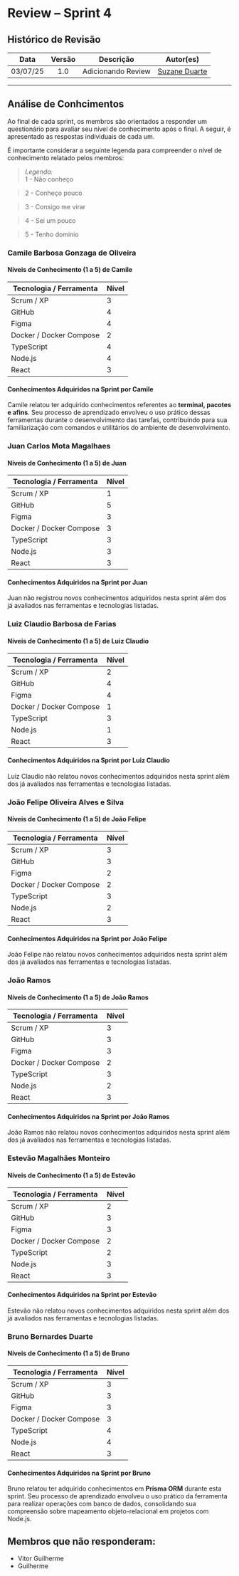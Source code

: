 # Review – Sprint 4

## Histórico de Revisão
| Data | Versão | Descrição | Autor(es)|
|:----:|:------:|:---------:|:--------:|
| 03/07/25 | 1.0 | Adicionando Review | [Suzane Duarte](https://github.com/suzaneaduarte)|

---

## Análise de Conhcimentos

Ao final de cada sprint, os membros são orientados a responder um questionário para avaliar seu nível de conhecimento após o final. A seguir, é apresentado as respostas individuais de cada um. 

É importante considerar a seguinte legenda para compreender o nível de conhecimento relatado pelos membros: 

> _Legenda:_  
> 1 - Não conheço 

> 2 - Conheço pouco 

> 3 - Consigo me virar

> 4 - Sei um pouco

> 5 - Tenho domínio

### Camile Barbosa Gonzaga de Oliveira

#### Níveis de Conhecimento (1 a 5) de Camile 

| Tecnologia / Ferramenta      | Nível |
|------------------------------|-------|
| Scrum / XP                   | 3     |
| GitHub                       | 4     |
| Figma                        | 4     |
| Docker / Docker Compose      | 2     |
| TypeScript                   | 4     |
| Node.js                      | 4     |
| React                        | 3     |

#### Conhecimentos Adquiridos na Sprint por Camile 
Camile relatou ter adquirido conhecimentos referentes ao **terminal, pacotes e afins**. Seu processo de aprendizado envolveu o uso prático dessas ferramentas durante o desenvolvimento das tarefas, contribuindo para sua familiarização com comandos e utilitários do ambiente de desenvolvimento.

### Juan Carlos Mota Magalhaes

#### Níveis de Conhecimento (1 a 5) de Juan

| Tecnologia / Ferramenta      | Nível |
|------------------------------|-------|
| Scrum / XP                   | 1     |
| GitHub                       | 5     |
| Figma                        | 3     |
| Docker / Docker Compose      | 3     |
| TypeScript                   | 3     |
| Node.js                      | 3     |
| React                        | 3     |

#### Conhecimentos Adquiridos na Sprint por Juan
Juan não registrou novos conhecimentos adquiridos nesta sprint além dos já avaliados nas ferramentas e tecnologias listadas.

### Luiz Claudio Barbosa de Farias

#### Níveis de Conhecimento (1 a 5) de Luiz Claudio

| Tecnologia / Ferramenta      | Nível |
|------------------------------|-------|
| Scrum / XP                   | 2     |
| GitHub                       | 4     |
| Figma                        | 4     |
| Docker / Docker Compose      | 1     |
| TypeScript                   | 3     |
| Node.js                      | 1     |
| React                        | 3     |

#### Conhecimentos Adquiridos na Sprint por Luiz Claudio
Luiz Claudio não relatou novos conhecimentos adquiridos nesta sprint além dos já avaliados nas ferramentas e tecnologias listadas.

### João Felipe Oliveira Alves e Silva

#### Níveis de Conhecimento (1 a 5) de João Felipe

| Tecnologia / Ferramenta      | Nível |
|------------------------------|-------|
| Scrum / XP                   | 3     |
| GitHub                       | 3     |
| Figma                        | 2     |
| Docker / Docker Compose      | 2     |
| TypeScript                   | 3     |
| Node.js                      | 2     |
| React                        | 3     |

#### Conhecimentos Adquiridos na Sprint por João Felipe
João Felipe não relatou novos conhecimentos adquiridos nesta sprint além dos já avaliados nas ferramentas e tecnologias listadas.

### João Ramos

#### Níveis de Conhecimento (1 a 5) de João Ramos

| Tecnologia / Ferramenta      | Nível |
|------------------------------|-------|
| Scrum / XP                   | 3     |
| GitHub                       | 3     |
| Figma                        | 3     |
| Docker / Docker Compose      | 2     |
| TypeScript                   | 3     |
| Node.js                      | 2     |
| React                        | 3     |

#### Conhecimentos Adquiridos na Sprint por João Ramos
João Ramos não relatou novos conhecimentos adquiridos nesta sprint além dos já avaliados nas ferramentas e tecnologias listadas.

### Estevão Magalhães Monteiro

#### Níveis de Conhecimento (1 a 5) de Estevão

| Tecnologia / Ferramenta      | Nível |
|------------------------------|-------|
| Scrum / XP                   | 2     |
| GitHub                       | 3     |
| Figma                        | 3     |
| Docker / Docker Compose      | 2     |
| TypeScript                   | 2     |
| Node.js                      | 3     |
| React                        | 3     |

#### Conhecimentos Adquiridos na Sprint por Estevão
Estevão não relatou novos conhecimentos adquiridos nesta sprint além dos já avaliados nas ferramentas e tecnologias listadas.

### Bruno Bernardes Duarte

#### Níveis de Conhecimento (1 a 5) de Bruno

| Tecnologia / Ferramenta      | Nível |
|------------------------------|-------|
| Scrum / XP                   | 3     |
| GitHub                       | 3     |
| Figma                        | 3     |
| Docker / Docker Compose      | 3     |
| TypeScript                   | 4     |
| Node.js                      | 4     |
| React                        | 3     |

#### Conhecimentos Adquiridos na Sprint por Bruno
Bruno relatou ter adquirido conhecimentos em **Prisma ORM** durante esta sprint. Seu processo de aprendizado envolveu o uso prático da ferramenta para realizar operações com banco de dados, consolidando sua compreensão sobre mapeamento objeto-relacional em projetos com Node.js.

## Membros que não responderam: 

* Vitor Guilherme
* Guilherme 